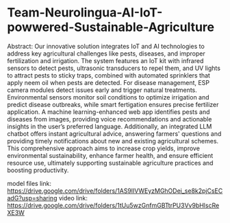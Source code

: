 # Team-Neurolingua-AI-IoT-powwered-Sustainable-Agriculture
Abstract:
Our innovative solution integrates IoT and AI technologies to address key agricultural challenges like pests, diseases, and improper fertilization and irrigation. The system features an IoT kit with infrared sensors to detect pests, ultrasonic transducers to repel them, and UV lights to attract pests to sticky traps, combined with automated sprinklers that apply neem oil when pests are detected. For disease management, ESP camera modules detect issues early and trigger natural treatments. Environmental sensors monitor soil conditions to optimize irrigation and predict disease outbreaks, while smart fertigation ensures precise fertilizer application. A machine learning-enhanced web app identifies pests and diseases from images, providing voice recommendations and actionable insights in the user’s preferred language. Additionally, an integrated LLM chatbot offers instant agricultural advice, answering farmers' questions and providing timely notifications about new and existing agricultural schemes. This comprehensive approach aims to increase crop yields, improve environmental sustainability, enhance farmer health, and ensure efficient resource use, ultimately supporting sustainable agriculture practices and boosting productivity.

model files link: https://drive.google.com/drive/folders/1AS9lIVWEyzMGhODei_se8k2pjCsECadG?usp=sharing
video link:
https://drive.google.com/drive/folders/1tUu5wzGnfmGBTtrPU3Vv9bHlscReXE3W

